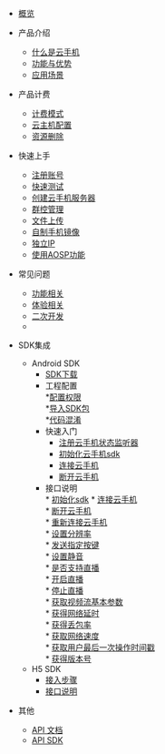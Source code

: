 * [概览](/uphone/README.md)
* 产品介绍   <!-- 以下是参考的目录模版，旨在建议产品文档应该包含的内容模块。实际章节划分可根据实际内容进行调整 -->
   * [什么是云手机](/uphone/_whatUphone.md)
   * [功能与优势](/uphone/_function.md)
   * [应用场景](/uphone/_application.md)

* 产品计费
   * [计费模式](/uphone/price.md#计费模式)
   * [云主机配置](/uphone/price.md#云手机服务器)
   * [资源删除](/uphone/price.md#退费规则)

* 快速上手
    * [注册账号](/uphone/guide.md#注册账号)
    * [快速测试](/uphone/guide.md#快速测试)
    * [创建云手机服务器](/uphone/guide.md#创建云手机服务器)
    * [群控管理](/uphone/guide.md#群控管理)
    * [文件上传](/uphone/guide.md#文件上传)
    * [自制手机镜像](/uphone/guide.md#自制镜像)
    * [独立IP](/uphone/guide.md#独立公网IP)
    * [使用AOSP功能](/uphone/_sysapplication.md)

* 常见问题
  * [功能相关](/uphone/FAQ.md#功能相关)
  * [体验相关](/uphone/FAQ.md#体验相关)
  * [二次开发](/uphone/FAQ.md#二次开发)
  * 
* SDK集成
  * Android SDK 
    * [SDK下载](/uphone/sdk.md#SDK下载)  
    * 工程配置     
        *[配置权限](/uphone/sdk.md#配置权限)        
        *[导入SDK包](/uphone/sdk.md#导入SDK包)     
        *[代码混淆](/uphone/sdk.md#代码混淆)  
    * 快速入门 
        * [注册云手机状态监听器](/uphone/sdk.md#注册云手机状态监听器)  	
        * [初始化云手机sdk](/uphone/sdk.md#初始化云手机sdk)   	 
        * [连接云手机](/uphone/sdk.md#连接UPhone)       
        * [断开云手机](/uphone/sdk.md#断开UPhone)  
    * 接口说明   
          * [初始化sdk](/uphone/sdk.md#初始化sdk) 
          * [连接云手机](/uphone/sdk.md#连接云手机)  
          * [断开云手机](/uphone/sdk.md#断开云手机)      
          * [重新连接云手机](/uphone/sdk.md#重新连接云手机)      
          * [设置分辨率](/uphone/sdk.md#设置分辨率)         
          * [发送指定按键](/uphone/sdk.md#发送指定按键)       
          * [设置静音](/uphone/sdk.md#设置静音)     
          * [是否支持直播](/uphone/sdk.md#是否支持直播)    
          * [开启直播](/uphone/sdk.md#开启直播)    
          * [停止直播](/uphone/sdk.md#停止直播)    
          * [获取视频流基本参数](/uphone/sdk.md#获取视频流基本参数)    
          * [获得网络延时](/uphone/sdk.md#获得网络延时)  
          * [获得丢包率](/uphone/sdk.md#获得丢包率)     
          * [获取网络速度](/uphone/sdk.md#获取网络速度)    
          * [获取用户最后一次操作时间戳](/uphone/sdk.md#获取用户最后一次操作时间戳)     
          * [获得版本号](/uphone/sdk.md#获得版本号)
  * H5 SDK
    * [接入步骤](/uphone/h5-sdk.md#快速入门amp集成SDK)
    * [接口说明](/uphone/h5-sdk.md#API接口)
* 其他
  * [API 文档](https://cms-docs.ucloudadmin.com/api/uphone-api/README)
  * [API SDK](https://cms-docs.ucloudadmin.com/tools)
